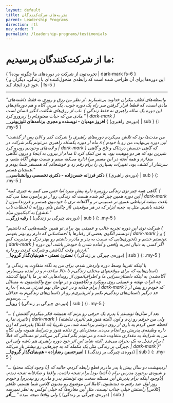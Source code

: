 ```yaml
---
layout: default
title: تجربه‌های شرکت‌کنندگان
parent: Leadership Programs
direction: rtl
nav_order: 7
permalink: /leadership-programs/testimonials
---
```


# ما از شرکت‌کنندگان پرسیدیم:
{ تجربه‌تون از شرکت در دوره‌های ما چگونه بوده؟ | dark-mark fs-6 }  
{ این دوره‌ها برای آن طراحی شده است که رابطه‌ی متحول‌کننده‌ای با زندگی، دیگران و خودِ فرد ایجاد کند. | fs-5 }

---


_"واسطه‌های لطف بیکران خداوند بی‌شمارند. از نظر من رزق و روزی نه فقط داشته‌های مادی است، که قطعا قرار گرفتن سر راه یک دوره خوب، یک مربی آگاه و هم دوره‌ای‌های ناب از رزق‌های شگفت انگیز انسان است. { این دوره یک ساله راهبری نه فقط زندگی مادی من که حیات معنوی‌ام را زیرورو کرد." | dark-mark }_  
__**افروز مهدیان - نویسنده و مجری برنامه‌های تلوزیونی** { (دوره‌ی راهبری) | sub }
{: .my-5 }

_"من مدت‌ها بود که تلاش می‌کردم دوره‌های راهبری را شرکت کنم و الان پس از گذشت ۸ ماه از دوره یکساله راهبری می‌تونم بگم شرکت در { این دوره بی‌نهایت من رو با خودم و لایه‌های وجودیم روبرو کرد | dark-mark } که گاهی جنسش دردناک و تلخ و گاهی شیرین بود که هر دو موهبت بود، به من کمک کرد تا مدام از بیرون به اینجا و درون نگاهی بیندازم و همه آنچه در این مسیر مرا اداره می‌کنه ببینم و نسبت بهش آگاه بشم، و سرشار از کشف بود، تغییرات بسیاری را برام رقم زد و خوشحالم که همسفر شما بودم و همچنان هستم."_  
__**دکتر فرزانه حسن‌زاده - دکتری تخصصی روانشناسی** { (دوره‌ی راهبری) | sub }
{: .my-5 }

_"گاهی همه چیز توی زندگی روزمره داره پیش میره اما حس می کنیم یه چیزی کمه. { این دوره همین چیز گم شده هست که زندگی رو از نو برامون معنا می کنه | dark-mark } باعث میشه ارتباطی عمیق تر صمیمی تر و آگاهانه تری با خودمون همسر و فرزندانمون داشته باشیم. مثل یه جعبه ابزار که در هر موقعیتی (از چالش های روزانه تا لحظات ناب عشق) به کمکمون میاد."_  
__**رقیه زرگر** { (دوره‌ی چیرگی بر زندگی) | sub }
{: .my-5 }

_"شرکت توی این دوره تجربه جالب و عمیقی بود برام. تو همین جلسه‌هایی که داشتیم { تونستم الگوی بعضی از رفتارها یا احساساتی که دارم رو بهتر بفهمم | dark-mark } و { تونستم خشم و دلخوری‌هایی که نسبت به پدر و مادرم داشتم رو بهتر درک و مدیریت کنم. | dark-mark } اگر کسی به دنبال تجربه واقعی و آماده شدن با خودش باشه، این دوره ارزش وقت گذاشتن و شرکت کردن رو داره."_  
__**نسترن نعمتی - هم‌بنیان‌گذار گروچا** { (دوره‌ی چیرگی بر زندگی) | sub }
{: .my-5 }

_"با اینکه تقریبا وسط دوره واردش شدم، برای من یه نگاه متفاوت به زندگی و داستان‌هاییه که برای  موقعیتهای مختلف زندگی‌م تا حالا ساخته‌م و در آینده می‌سازم. آگاه‌شدن به اینکه داستان‌سرایی ما و اطرافیانمون از رویدادهایی که بر ما یا اونها گذشته چه اثرات نهفته و عمیقی روی رویکرد و نگاهمون و در نهایت نوع واکنشمون به مسائل داره، { برام جذابه و در عین حال بهم قدرتی می‌ده | dark-mark } که خودم رو بیش از حد درگیر داستان‌های زندگی‌م نکنم  و اثرپذیری‌م رو از داستان‌های زندگی‌م به حداقل برسونم. ..."_  
__**رویا** { (دوره‌ی چیرگی بر زندگی) | sub }
{: .my-5 }

_"... { بعد از سال‌ها تونستم با پدرم یک حرفی رو بزنم که همیشه فکر میکردم گفتنش تاثیری نداره | dark-mark } (البته هنوز هم تاثیری نداشته) ولی من حرفم رو زدم و اون لحظه حس کردم یه باری از روی دوشم برداشته شد. من تقریبا (نه کاملا) پذیرفتم که اون داره وظیفه‌ی پدریش رو انجام می‌ده. معجزه‌ای رخ نداده هنوز و شرایط همونه ولی نگاه من به شرایط یه مقداری متفاوت شده و می‌تونم بگم کمتر گیر می‌کنم تو مسائلی که قبلاً برام تبدیل به یک بحران می‌شد. البته شاید این اثر خود دوره راهبری هم باشه ولی این { چیرگی بر زندگی مثل یک مکمله که یه چیزهایی رو بیشتر باز می‌کنه. | dark-mark }"_  
__**امیرحسین رضازاده - هم‌بنیان‌گذار گروچا** { (دوره‌ی چیرگی بر زندگی) | sub }
{: .my-5 }

_"... اردیبهشت دو سال پیش با پدر مادرم قطع رابطه کردم، جالبه که [با وجود اینکه محتوا و شیوه‌ی برخورد مدرس برام نا‌ آشنا بود] برام نتیجه داشت. واقعا و صادقانه نتیجه دیدم، [باوجود اینکه برام پذیرش این مسئله سخت بود تونستم پدر و مادرم رو بپذیرم] و خودم  روز اول عید رفتم به دیدنشون. کاملا این موضوع رو مدیون کلاس شما هستم. ظاهر [کلاس] راستش خیلی جذاب نیست، مثل این مغازه‌ها که خیلی لوکس به نظر نمیرسه ولی واقعا نتیجه میده."_
__**آذر** { (دوره‌ی چیرگی بر زندگی) | sub }
